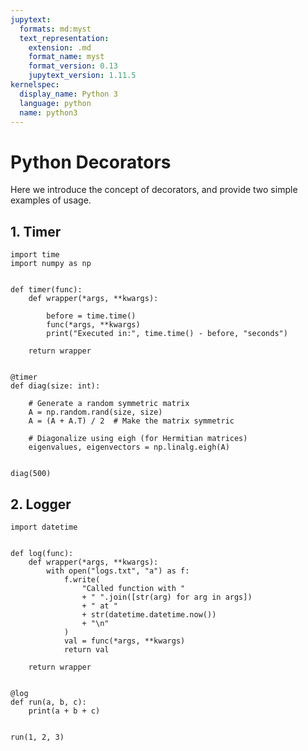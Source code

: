 ```yaml
---
jupytext:
  formats: md:myst
  text_representation:
    extension: .md
    format_name: myst
    format_version: 0.13
    jupytext_version: 1.11.5
kernelspec:
  display_name: Python 3
  language: python
  name: python3
---
```


# Python Decorators

Here we introduce the concept of decorators, and provide two simple examples of usage. 

## 1. Timer
```{code-cell}
import time
import numpy as np


def timer(func):
    def wrapper(*args, **kwargs):

        before = time.time()
        func(*args, **kwargs)
        print("Executed in:", time.time() - before, "seconds")

    return wrapper


@timer
def diag(size: int):

    # Generate a random symmetric matrix
    A = np.random.rand(size, size)
    A = (A + A.T) / 2  # Make the matrix symmetric

    # Diagonalize using eigh (for Hermitian matrices)
    eigenvalues, eigenvectors = np.linalg.eigh(A)


diag(500)

```


## 2. Logger
```{code-cell}
import datetime


def log(func):
    def wrapper(*args, **kwargs):
        with open("logs.txt", "a") as f:
            f.write(
                "Called function with "
                + " ".join([str(arg) for arg in args])
                + " at "
                + str(datetime.datetime.now())
                + "\n"
            )
            val = func(*args, **kwargs)
            return val

    return wrapper


@log
def run(a, b, c):
    print(a + b + c)


run(1, 2, 3)


```




